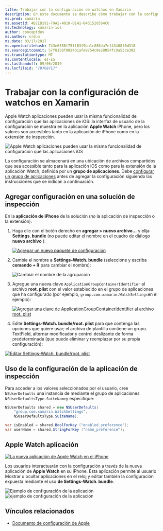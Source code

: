 ```yaml
---
title: Trabajar con la configuración de watchos en Xamarin
description: En este documento se describe cómo trabajar con la configuración de watchos en Xamarin. En él se explica cómo agregar la configuración a una solución de la aplicación de inspección, con la configuración de la aplicación y la aplicación Apple Watch en el iPhone.
ms.prod: xamarin
ms.assetid: 4B2EB192-F0A2-4010-B141-0431520594C0
ms.technology: xamarin-ios
author: conceptdev
ms.author: crdun
ms.date: 03/17/2017
ms.openlocfilehash: 743e6550f75ff8319ba1c880da7ef43408f0d318
ms.sourcegitcommit: 57f815bf0024b1afe9754c0e28054fc0a53ce302
ms.translationtype: MT
ms.contentlocale: es-ES
ms.lasthandoff: 09/06/2019
ms.locfileid: "70768717"
---
```

# <a name="working-with-watchos-settings-in-xamarin"></a>Trabajar con la configuración de watchos en Xamarin

Apple Watch aplicaciones pueden usar la misma funcionalidad de configuración que las aplicaciones de iOS: la interfaz de usuario de la configuración se muestra en la aplicación **Apple Watch** iPhone, pero los valores son accesibles tanto en la aplicación de iPhone como en la extensión de inspección.

![](settings-images/intro.png "Apple Watch aplicaciones pueden usar la misma funcionalidad de configuración que las aplicaciones iOS")

La configuración se almacenará en una ubicación de archivos compartidos que sea accesible tanto para la aplicación iOS como para la extensión de la aplicación Watch, definida por un **grupo de aplicaciones**. Debe [configurar un grupo de aplicaciones](~/ios/watchos/app-fundamentals/app-groups.md) antes de agregar la configuración siguiendo las instrucciones que se indican a continuación.

## <a name="add-settings-in-a-watch-solution"></a>Agregar configuración en una solución de inspección

En la **aplicación de iPhone** de la solución (*no* la aplicación de inspección o la extensión):

1. Haga clic con el botón derecho en **agregar > nuevo archivo...** y elija **Settings. bundle** (no puede editar el nombre en el cuadro de diálogo **nuevo archivo** ):

   [![](settings-images/settings-add-sml.png "Agregar un nuevo paquete de configuración")](settings-images/settings-add.png#lightbox)

2. Cambie el nombre a **Settings-Watch. bundle** (seleccione y escriba **comando + R** para cambiar el nombre):

   ![](settings-images/settings-rename.png "Cambiar el nombre de la agrupación")

3. Agregue una nueva clave `ApplicationGroupContainerIdentifier` al archivo **root. plist** con el valor establecido en el grupo de aplicaciones que ha configurado (por ejemplo, `group.com.xamarin.WatchSettings`en el ejemplo):

   [![](settings-images/settings-appgroup-sml.png "Agregar una clave de ApplicationGroupContainerIdentifier al archivo root. plist")](settings-images/settings-appgroup.png#lightbox)

4. Edite **Settings-Watch. bundle/root. plist** para que contenga las opciones que quiere usar; el archivo de plantilla contiene un grupo.
  TextField, alternar modificador y control deslizante de forma predeterminada (que puede eliminar y reemplazar por su propia configuración):

  [![](settings-images/rootplist-sml.png "Editar Settings-Watch. bundle/root. plist")](settings-images/rootplist.png#lightbox)

## <a name="use-settings-in-the-watch-app"></a>Uso de la configuración de la aplicación de inspección

Para acceder a los valores seleccionados por el usuario, cree `NSUserDefaults` una instancia de mediante el grupo de aplicaciones `NSUserDefaultsType.SuiteName`y especifique:

```csharp
NSUserDefaults shared = new NSUserDefaults(
    "group.com.xamarin.WatchSettings",
    NSUserDefaultsType.SuiteName);

var isEnabled = shared.BoolForKey ("enabled_preference");
var userName = shared.StringForKey ("name_preference");
```

## <a name="apple-watch-app"></a>Apple Watch aplicación

[![](settings-images/settings-app-sml.png "La nueva aplicación de Apple Watch en el iPhone")](settings-images/settings-app.png#lightbox)

Los usuarios interactuarán con la configuración a través de la nueva aplicación de **Apple Watch** en su iPhone. Esta aplicación permite al usuario Mostrar u ocultar aplicaciones en el reloj y editar también la configuración expuesta mediante el uso **de Settings-Watch. bundle**.

![](settings-images/applewatch-1.png "Ejemplo de configuración de la aplicación") ![](settings-images/applewatch-2.png "ejemplo de configuración de la aplicación")

## <a name="related-links"></a>Vínculos relacionados

- [Documento de configuración de Apple](https://developer.apple.com/library/prerelease/ios/documentation/General/Conceptual/WatchKitProgrammingGuide/Settings.html#//apple_ref/doc/uid/TP40014969-CH22-SW1)
